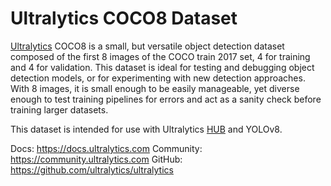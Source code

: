 # Ultralytics COCO8 Dataset

[Ultralytics](https://ultralytics.com) COCO8 is a small, but versatile object detection dataset composed of the first 8
images of the COCO train 2017 set, 4 for training and 4 for validation. This dataset is ideal for testing and debugging
object detection models, or for experimenting with new detection approaches. With 8 images, it is small enough to be
easily manageable, yet diverse enough to test training pipelines for errors and act as a sanity check before training
larger datasets.

This dataset is intended for use with Ultralytics [HUB](https://hub.ultralytics.com) and YOLOv8.

Docs: https://docs.ultralytics.com
Community: https://community.ultralytics.com
GitHub: https://github.com/ultralytics/ultralytics

